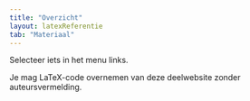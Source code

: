 ```yaml
---
title: "Overzicht"
layout: latexReferentie
tab: "Materiaal"
---
```


Selecteer iets in het menu links.

Je mag LaTeX-code overnemen van deze deelwebsite zonder auteursvermelding.
